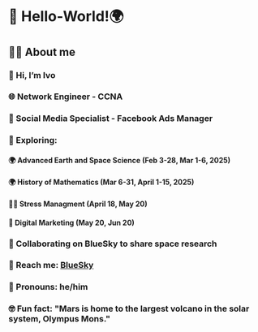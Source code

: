 # 👋 Hello-World!🌍
## 🙋‍♂️ About me 
### 👋 Hi, I’m Ivo
### 🌐 Network Engineer - CCNA
### 📢 Social Media Specialist - Facebook Ads Manager
### 👀 Exploring:
#### 🌍 Advanced Earth and Space Science (Feb 3-28, Mar 1-6, 2025)
#### 🌍 History of Mathematics (Mar 6-31, April 1-15, 2025)
#### 🧘‍♀️ Stress Managment (April 18, May 20)
#### 🎯 Digital Marketing (May 20, Jun 20)
### 🔗 Collaborating on BlueSky to share space research 
### 💬 Reach me: [BlueSky](bsky.app/profile/ivojuri.bsky.social)
### 👨 Pronouns: he/him
### 🤓 Fun fact: "Mars is home to the largest volcano in the solar system, Olympus Mons."
